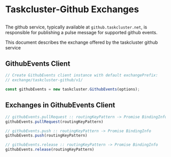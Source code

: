 # Taskcluster-Github Exchanges

##

The github service, typically available at
`github.taskcluster.net`, is responsible for publishing a pulse
message for supported github events.

This document describes the exchange offered by the taskcluster
github service



## GithubEvents Client

```js
// Create GithubEvents client instance with default exchangePrefix:
// exchange/taskcluster-github/v1/

const githubEvents = new taskcluster.GithubEvents(options);
```

## Exchanges in GithubEvents Client

```js
// githubEvents.pullRequest :: routingKeyPattern -> Promise BindingInfo
githubEvents.pullRequest(routingKeyPattern)
```

```js
// githubEvents.push :: routingKeyPattern -> Promise BindingInfo
githubEvents.push(routingKeyPattern)
```

```js
// githubEvents.release :: routingKeyPattern -> Promise BindingInfo
githubEvents.release(routingKeyPattern)
```